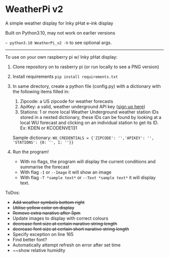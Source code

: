 # WeatherPi v2

A simple weather display for Inky pHat e-ink display

Built on Python3.10, may not work on earlier versions

`~ python3.10 WeatherPi_v2 -h` to see optional args.

---

To use on your own raspberry pi w/ Inky pHat display:

1. Clone repository on to rasberry pi (or run locally to see a PNG version)
2. Install requirements `pip install requirements.txt`
3. In same directory, create a python file (config.py) with a dictionary with the following items filled in:

   1. Zipcode: a US zipcode for weather forecasts
   2. ApiKey: a valid, weather underground API key ([sign up here](https://www.wunderground.com/signup))
   3. Stations: 1 or more local Weather Underground weather station IDs stored in a nexted dictionary, these IDs can be found by looking at a local WU forecast and clicking on an individual station to get its ID. Ex: KDEN or KCODENVE131

   Sample dictionary: `WU_CREDENTIALS = {'ZIPCODE': '','APIKEY': '', 'STATIONS': {0: '', 1: ''}}`

4. Run the program!
   - With no flags, the program will display the current conditions and summarise the forecast
   - With flag `-I` or `--Image` it will show an image
   - With flag `-T *sample text*` or `--Text *sample text*` it will display text.

ToDos:

- ~~Add weather symbols bottom right~~
- ~~Utilise yellow color on display~~
- ~~Remove extra narative after 3pm~~
- Update images to display with correct colours
- ~~decrease font size at certain narative string length~~
- ~~decrease font size at certain short narative string length~~
- Specify exception on line 165
- Find better font?
- Automatically attempt refresh on error after set time
- ~~show relative humidity
